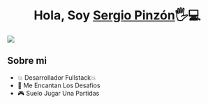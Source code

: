 <div align="center">
<h1 align="center">Hola, Soy <a href="https://linktr.ee/sergiopin22">Sergio Pinzón</a>🖐️💻</h1>
</div>
<img src="https://i.imgur.com/PVsrwfU.jpeg">


## Sobre mi

- 💥 Desarrollador Fullstack💥 
- 👀 Me Encantan Los Desafios
- 🎮 Suelo Jugar Una Partidas
<br>

